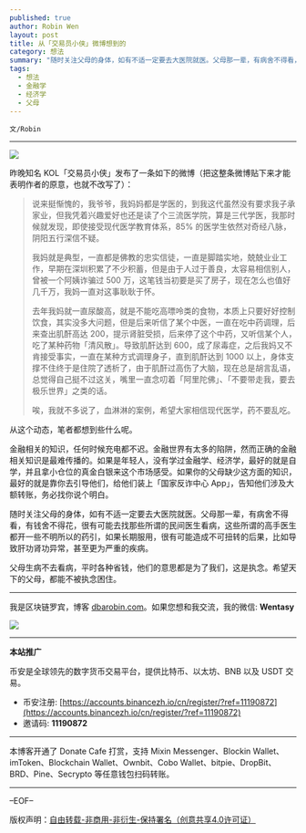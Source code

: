 ```yaml
---
published: true
author: Robin Wen
layout: post
title: 从「交易员小侠」微博想到的
category: 想法
summary: "随时关注父母的身体，如有不适一定要去大医院就医。父母那一辈，有病舍不得看，有钱舍不得花，很有可能去找那些所谓的民间医生看病，这些所谓的高手医生都开一些不明所以的药引，如果长期服用，很有可能造成不可扭转的后果，比如导致肝功肾功异常，甚至更为严重的疾病。父母生病不去看病，平时各种省钱，他们的意思都是为了我们，这是执念。希望天下的父母，都能不被执念困住。"
tags:
  - 想法
  - 金融学
  - 经济学
  - 父母
---
```


`文/Robin`

***

![](https://cdn.dbarobin.com/y7fpsyl.png)

昨晚知名 KOL「交易员小侠」发布了一条如下的微博（把这整条微博贴下来才能表明作者的原意，也就不改写了）：

> 说来挺惭愧的，我爷爷，我妈妈都是学医的，到我这代虽然没有要求我子承家业，但我凭着兴趣爱好也还是读了个三流医学院，算是三代学医，我那时候就发现，即使接受现代医学教育体系，85% 的医学生依然对奇经八脉，阴阳五行深信不疑。
> 
> 我妈就是典型，一直都是佛教的忠实信徒，一直是脚踏实地，兢兢业业工作，早期在深圳积累了不少积蓄，但是由于人过于善良，太容易相信别人，曾被一个阿姨诈骗过 500 万，这笔钱当初要是买了房子，现在怎么也值好几千万，我妈一直对这事耿耿于怀。
> 
> 去年我妈就一直尿酸高，就是不能吃高嘌呤类的食物，本质上只要好好控制饮食，其实没多大问题，但是后来听信了某个中医，一直在吃中药调理，后来查出肌酐高达 200，提示肾脏受损，后来停了这个中药，又听信某个人，吃了某种药物「清风散」。导致肌酐达到 600，成了尿毒症，之后我妈又不肯接受事实，一直在某种方式调理身子，直到肌酐达到 1000 以上，身体支撑不住终于是住院了透析了，由于肌酐过高伤了大脑，现在总是胡言乱语，总觉得自己挺不过这关，嘴里一直念叨着「阿里陀佛」、「不要带走我，要去极乐世界」之类的话。
> 
> 唉，我就不多说了，血淋淋的案例，希望大家相信现代医学，药不要乱吃。

从这个动态，笔者都想到些什么呢。

金融相关的知识，任何时候充电都不迟。金融世界有太多的陷阱，然而正确的金融相关知识是最难传播的。如果是年轻人，没有学过金融学、经济学，最好的就是自学，并且拿小仓位的真金白银来这个市场感受。如果你的父母缺少这方面的知识，最好的就是靠你去引导他们，给他们装上「国家反诈中心 App」，告知他们涉及大额转账，务必找你说个明白。

随时关注父母的身体，如有不适一定要去大医院就医。父母那一辈，有病舍不得看，有钱舍不得花，很有可能去找那些所谓的民间医生看病，这些所谓的高手医生都开一些不明所以的药引，如果长期服用，很有可能造成不可扭转的后果，比如导致肝功肾功异常，甚至更为严重的疾病。

父母生病不去看病，平时各种省钱，他们的意思都是为了我们，这是执念。希望天下的父母，都能不被执念困住。

***

我是区块链罗宾，博客 [dbarobin.com](https://dbarobin.com/)。如果您想和我交流，我的微信: **Wentasy**

![](https://cdn.dbarobin.com/v4yywe2.png)

***

**本站推广**

币安是全球领先的数字货币交易平台，提供比特币、以太坊、BNB 以及 USDT 交易。

* 币安注册: [https://accounts.binancezh.io/cn/register/?ref=11190872](https://accounts.binancezh.io/cn/register/?ref=11190872)
* 邀请码: **11190872**

***

本博客开通了 Donate Cafe 打赏，支持 Mixin Messenger、Blockin Wallet、imToken、Blockchain Wallet、Ownbit、Cobo Wallet、bitpie、DropBit、BRD、Pine、Secrypto 等任意钱包扫码转账。

<center>
    <div class="--donate-button"
         data-button-id="f8b9df0d-af9a-460d-8258-d3f435445075"
    ></div>
</center>

***

–EOF–

版权声明：[自由转载-非商用-非衍生-保持署名（创意共享4.0许可证）](http://creativecommons.org/licenses/by-nc-nd/4.0/deed.zh)